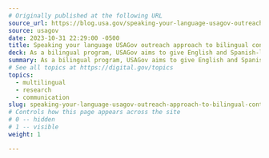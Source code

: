 ```yaml
---
# Originally published at the following URL
source_url: https://blog.usa.gov/speaking-your-language-usagov-outreachs-approach-to-bilingual-content
source: usagov
date: 2023-10-31 22:29:00 -0500
title: Speaking your language USAGov outreach approach to bilingual content
deck: As a bilingual program, USAGov aims to give English and Spanish-language audiences the information they want in the cultural context they need. Here are a few main things the team learned when transcreating messaging through the USAGov and USAGov en Español outreach channels.
summary: As a bilingual program, USAGov aims to give English and Spanish-language audiences the information they want in the cultural context they need. Here are a few main things the team learned when transcreating messaging through the USAGov and USAGov en Español outreach channels.
# See all topics at https://digital.gov/topics
topics:
  - multilingual
  - research
  - communication
slug: speaking-your-language-usagov-outreach-approach-to-bilingual-content
# Controls how this page appears across the site
# 0 -- hidden
# 1 -- visible
weight: 1

---
```

